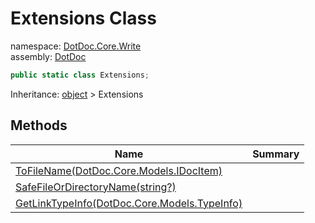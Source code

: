 ﻿# Extensions Class

namespace: [DotDoc\.Core\.Write](../DotDoc.Core.Write.md)<br />
assembly: [DotDoc](../../DotDoc.md)



```csharp
public static class Extensions;
```

Inheritance: [object](https://docs.microsoft.com/dotnet/api/System.Object) > Extensions

## Methods

| Name | Summary |
|------|---------|
| [ToFileName\(DotDoc\.Core\.Models\.IDocItem\)](./Extensions/ToFileName.md) |  |
| [SafeFileOrDirectoryName\(string?\)](./Extensions/SafeFileOrDirectoryName.md) |  |
| [GetLinkTypeInfo\(DotDoc\.Core\.Models\.TypeInfo\)](./Extensions/GetLinkTypeInfo.md) |  |


